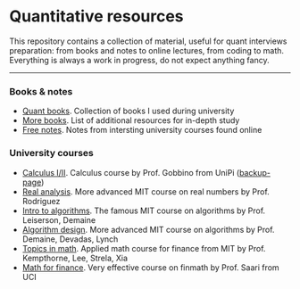 # Quantitative resources

This repository contains a collection of material, useful for quant interviews preparation: from books and notes to online lectures, from coding to math. Everything is always a work in progress, do not expect anything fancy.

---




### Books & notes
- [Quant books](https://www.geoteo.net/qmath/books). Collection of books I used during university
- [More books](https://www.geoteo.net/qmath/morebooks). List of additional resources for in-depth study
- [Free notes](https://www.geoteo.net/qmath/dispense). Notes from intersting university courses found online




### University courses
- [Calculus I/II](http://pagine.dm.unipi.it/gobbino/Home_Page/AD_T08.html). Calculus course by Prof. Gobbino from UniPi ([backup-page](https://www.geoteo.net/qmath/gobbino))
- [Real analysis](https://ocw.mit.edu/courses/18-100a-real-analysis-fall-2020). More advanced MIT course on real numbers by Prof. Rodriguez
- [Intro to algorithms](https://ocw.mit.edu/courses/6-046j-introduction-to-algorithms-sma-5503-fall-2005). The famous MIT course on algorithms by Prof. Leiserson, Demaine
- [Algorithm design](https://ocw.mit.edu/courses/6-046j-design-and-analysis-of-algorithms-spring-2015). More advanced MIT course on algorithms by Prof. Demaine, Devadas, Lynch
- [Topics in math](https://ocw.mit.edu/courses/18-s096-topics-in-mathematics-with-applications-in-finance-fall-2013). Applied math course for finance from MIT by Prof. Kempthorne, Lee, Strela, Xia
- [Math for finance](https://ocw.uci.edu/courses/math_176_math_of_finance.html). Very effective course on finmath by Prof. Saari from UCI
